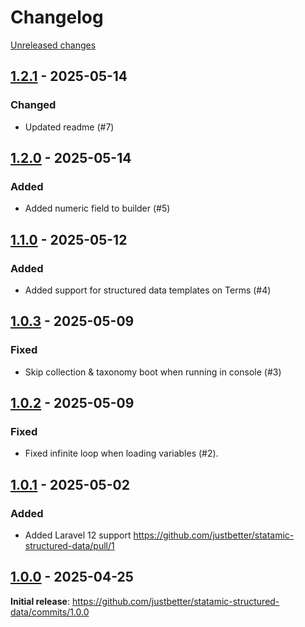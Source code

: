 # Changelog 

[Unreleased changes](https://github.com/justbetter/statamic-structured-data/compare/1.2.1...1.2.1)
## [1.2.1](https://github.com/justbetter/statamic-structured-data/releases/tag/1.2.1) - 2025-05-14

### Changed
 - Updated readme (#7)

## [1.2.0](https://github.com/justbetter/statamic-structured-data/releases/tag/1.2.0) - 2025-05-14

### Added
 - Added numeric field to builder (#5)

## [1.1.0](https://github.com/justbetter/statamic-structured-data/releases/tag/1.1.0) - 2025-05-12

### Added
 -  Added support for structured data templates on Terms (#4)

## [1.0.3](https://github.com/justbetter/statamic-structured-data/releases/tag/1.0.3) - 2025-05-09

### Fixed

- Skip collection & taxonomy boot when running in console (#3)


## [1.0.2](https://github.com/justbetter/statamic-structured-data/releases/tag/1.0.2) - 2025-05-09

### Fixed

- Fixed infinite loop when loading variables (#2).

## [1.0.1](https://github.com/justbetter/statamic-structured-data/releases/tag/1.0.1) - 2025-05-02

### Added

- Added Laravel 12 support https://github.com/justbetter/statamic-structured-data/pull/1

## [1.0.0](https://github.com/justbetter/statamic-structured-data/releases/tag/1.0.0) - 2025-04-25

**Initial release**: https://github.com/justbetter/statamic-structured-data/commits/1.0.0


